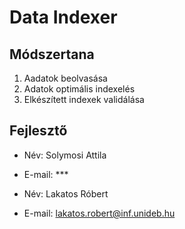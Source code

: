 # Data Indexer

## Módszertana

1. Aadatok beolvasása
2. Adatok optimális indexelés
3. Elkészített indexek validálása

## Fejlesztő

- Név: Solymosi Attila
- E-mail: ***

- Név: Lakatos Róbert
- E-mail: lakatos.robert@inf.unideb.hu